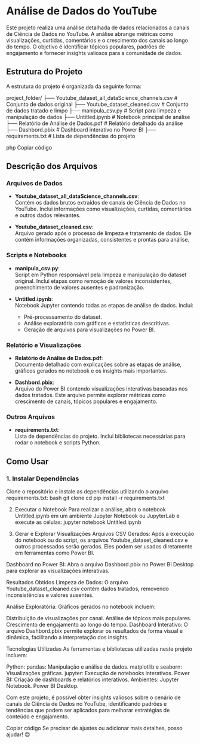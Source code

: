 # Análise de Dados do YouTube

Este projeto realiza uma análise detalhada de dados relacionados a canais de Ciência de Dados no YouTube. A análise abrange métricas como visualizações, curtidas, comentários e o crescimento dos canais ao longo do tempo. O objetivo é identificar tópicos populares, padrões de engajamento e fornecer insights valiosos para a comunidade de dados.

## Estrutura do Projeto

A estrutura do projeto é organizada da seguinte forma:

project_folder/ ├── Youtube_dataset_all_dataScience_channels.csv # Conjunto de dados original ├── Youtube_dataset_cleaned.csv # Conjunto de dados tratado e limpo ├── manipula_csv.py # Script para limpeza e manipulação de dados ├── Untitled.ipynb # Notebook principal de análise ├── Relatório de Análise de Dados.pdf # Relatório detalhado da análise ├── Dashbord.pbix # Dashboard interativo no Power BI ├── requirements.txt # Lista de dependências do projeto

php
Copiar código

## Descrição dos Arquivos

### Arquivos de Dados
- **Youtube_dataset_all_dataScience_channels.csv**:  
  Contém os dados brutos extraídos de canais de Ciência de Dados no YouTube. Inclui informações como visualizações, curtidas, comentários e outros dados relevantes.

- **Youtube_dataset_cleaned.csv**:  
  Arquivo gerado após o processo de limpeza e tratamento de dados. Ele contém informações organizadas, consistentes e prontas para análise.

### Scripts e Notebooks
- **manipula_csv.py**:  
  Script em Python responsável pela limpeza e manipulação do dataset original. Inclui etapas como remoção de valores inconsistentes, preenchimento de valores ausentes e padronização.

- **Untitled.ipynb**:  
  Notebook Jupyter contendo todas as etapas de análise de dados. Inclui:
  - Pré-processamento do dataset.
  - Análise exploratória com gráficos e estatísticas descritivas.
  - Geração de arquivos para visualizações no Power BI.

### Relatório e Visualizações
- **Relatório de Análise de Dados.pdf**:  
  Documento detalhado com explicações sobre as etapas de análise, gráficos gerados no notebook e os insights mais importantes.

- **Dashbord.pbix**:  
  Arquivo do Power BI contendo visualizações interativas baseadas nos dados tratados. Este arquivo permite explorar métricas como crescimento de canais, tópicos populares e engajamento.

### Outros Arquivos
- **requirements.txt**:  
  Lista de dependências do projeto. Inclui bibliotecas necessárias para rodar o notebook e scripts Python.

## Como Usar


### 1. Instalar Dependências
Clone o repositório e instale as dependências utilizando o arquivo requirements.txt:
bash 
git clone <link-do-repositorio>
cd <diretorio-do-projeto>
pip install -r requirements.txt

2. Executar o Notebook
Para realizar a análise, abra o notebook Untitled.ipynb em um ambiente Jupyter Notebook ou JupyterLab e execute as células:
jupyter notebook Untitled.ipynb

3. Gerar e Explorar Visualizações
Arquivos CSV Gerados:
Após a execução do notebook ou do script, os arquivos Youtube_dataset_cleaned.csv e outros processados serão gerados. Eles podem ser usados diretamente em ferramentas como Power BI.

Dashboard no Power BI:
Abra o arquivo Dashbord.pbix no Power BI Desktop para explorar as visualizações interativas.

Resultados Obtidos
Limpeza de Dados:
O arquivo Youtube_dataset_cleaned.csv contém dados tratados, removendo inconsistências e valores ausentes.

Análise Exploratória:
Gráficos gerados no notebook incluem:

Distribuição de visualizações por canal.
Análise de tópicos mais populares.
Crescimento de engajamento ao longo do tempo.
Dashboard Interativo:
O arquivo Dashbord.pbix permite explorar os resultados de forma visual e dinâmica, facilitando a interpretação dos insights.

Tecnologias Utilizadas
As ferramentas e bibliotecas utilizadas neste projeto incluem:

Python:
pandas: Manipulação e análise de dados.
matplotlib e seaborn: Visualizações gráficas.
jupyter: Execução de notebooks interativos.
Power BI: Criação de dashboards e relatórios interativos.
Ambientes:
Jupyter Notebook.
Power BI Desktop.

Com este projeto, é possível obter insights valiosos sobre o cenário de canais de Ciência de Dados no YouTube, identificando padrões e tendências que podem ser aplicados para melhorar estratégias de conteúdo e engajamento.

Copiar código
Se precisar de ajustes ou adicionar mais detalhes, posso ajudar! 😊

